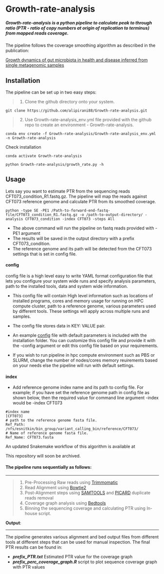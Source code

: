 # Growth-rate-analysis

##### Growth-rate-analysis is a python pipeline to calculate peak to through ratio (PTR - ratio of copy numbers at origin of replication to terminus) from  mapped reads coverage.

The pipeline follows the coverage smoothing algorithm as described in the publication: 

[Growth dynamics of gut microbiota in health and disease inferred from single metagenomic samples](http://science.sciencemag.org/content/349/6252/1101.long)

## Installation

The pipeline can be set up in two easy steps:

> 1. Clone the github directory onto your system.

```
git clone https://github.com/alipirani88/Growth-rate-analysis.git

```

> 2. Use Growth-rate-analysis_env.yml file provided with the github repo to create an environment - Growth-rate-analysis.


```
conda env create -f Growth-rate-analysis/Growth-rate-analysis_env.yml -n Growth-rate-analysis

```

Check installation

```
conda activate Growth-rate-analysis

python Growth-rate-analysis/growth_rate.py -h
```

## Usage

Lets say you want to estimate PTR from the sequencing reads CFT073_condition_R1.fastq.gz. The pipeline will map the reads against CFT073 reference genome and calculate PTR from its smoothed coverage. 

```
python -type SE -PE1 /Path-to-forward-end-fastq-file/CFT073_condition_R1.fastq.gz -o /path-to-output-directory/ -analysis CFT073_condition -index CFT073 -steps All

```

- The above command will run the pipeline on fastq reads provided with -PE1 argument
- The results will be saved in the output directory with a prefix CFT073_condition.
- The reference genome and its path will be detected from the CFT073 settings that is set in config file.

#### config

config file is a high level easy to write YAML format configuration file that lets you configure your system wide runs and specify analysis parameters, path to the installed tools, data and system wide information.

- This config file will contain High level information such as locations of installed programs, cores and memory usage for running on HPC compute cluster, path to a reference genome, various parameters used by different tools. These settings will apply across multiple runs and samples. 

- The config file stores data in KEY: VALUE pair. 

- An example [config](https://github.com/alipirani88/Growth-rate-analysis/blob/master/config) file with default parameters is included with the installation folder. You can customize this config file and provide it with the -config argument or edit this config file based on your requirements. 

- If you wish to run pipeline in hpc compute environment such as PBS or SLURM, change the number of nodes/cores memory reuirements based on your needs else the pipeline will run with default settings.

#### index

- Add reference genome index name and its path to config file. For example; if you have set the reference genome path in config file as shown below, then the required value for command line argument -index would be -index CFT073

```
#index name
[CFT073]
# path to the reference genome fasta file.
Ref_Path: /nfs/esnitkin/bin_group/variant_calling_bin/reference/CFT073/
# Name of reference genome fasta file.
Ref_Name: CFT073.fasta
```

An updated Snakemake workflow of this algorithm is available at 

This repository will soon be archived.
 
#### The pipeline runs sequentially as follows:
***

> 1. Pre-Processing Raw reads using [Trimmomatic](http://www.usadellab.org/cms/?page=trimmomatic)
> 2. Read Alignment using [Bowtie2](http://bowtie-bio.sourceforge.net/bowtie2/index.shtml)
> 3. Post-Alignment steps using [SAMTOOLS](http://samtools.sourceforge.net/) and [PICARD](https://broadinstitute.github.io/picard/) duplicate reads removal
> 4. Coverage graph analysis using [Bedtools](http://bedtools.readthedocs.io/en/latest/)
> 5. Binning the sequencing coverage and calculating PTR using In-house script.

**Output**:
***

The pipeline generates various alignment and bed output files from different tools at different steps that can be used for manual inspection. The final PTR results can be found in:

- ***prefix_PTR.txt*** Estimated PTR value for the coverage graph
- ***prefix_perc_coverage_graph.R*** script to plot sequence coverage graph with PTR values


